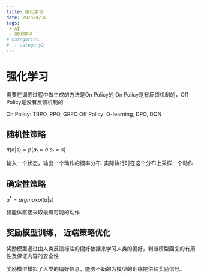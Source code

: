```yaml
---
title: 强化学习
date: 2025/4/30
tags:
 - AI
 - 强化学习
# categories:
#  - category2
---
```


# 强化学习

需要在训练过程中做生成的方法是On Policy的
On Policy是有反馈机制的，Off Policy是没有反馈机制的

On Policy: TRPO, PPO, GRPO
Off Policy: Q-learning, DPO, DQN

## 随机性策略
$\pi(a|s) = p(a_t = a|s_t = s)$

输入一个状态，输出一个动作的概率分布.
实际执行时在这个分布上采样一个动作

## 确定性策略
$a^*=argmax pi(a|s)$

智能体直接采取最有可能的动作

## 奖励模型训练， 近端策略优化
奖励模型通过由人类反馈标注的偏好数据来学习人类的偏好，判断模型回复的有用性及保证内容的安全性

奖励模型模拟了人类的偏好信息，能够不断的为模型的训练提供给奖励信号。

